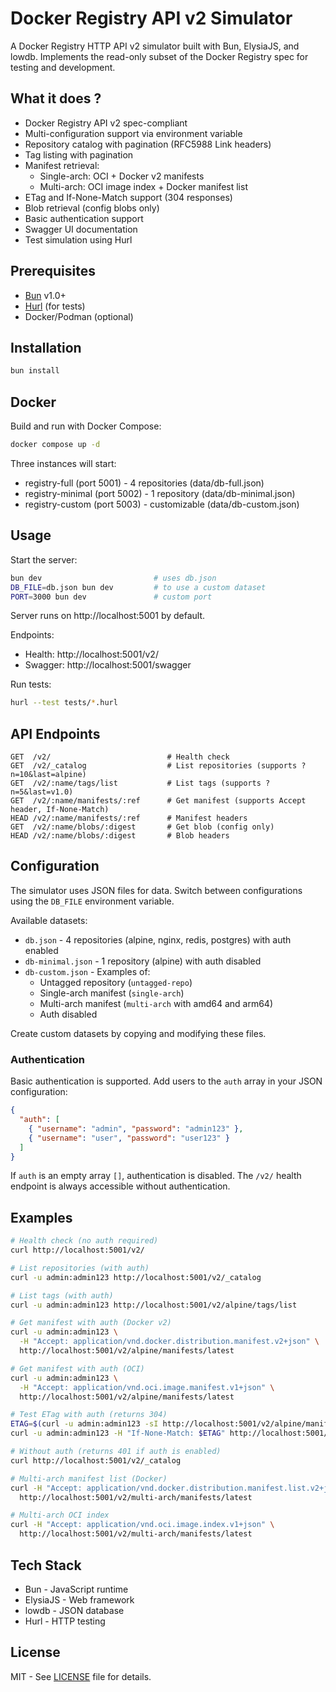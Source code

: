 # Docker Registry API v2 Simulator

A Docker Registry HTTP API v2 simulator built with Bun, ElysiaJS, and lowdb. Implements the read-only subset of the Docker Registry spec for testing and development.

## What it does ?

- Docker Registry API v2 spec-compliant
- Multi-configuration support via environment variable
- Repository catalog with pagination (RFC5988 Link headers)
- Tag listing with pagination
- Manifest retrieval:
  - Single-arch: OCI + Docker v2 manifests
  - Multi-arch: OCI image index + Docker manifest list
- ETag and If-None-Match support (304 responses)
- Blob retrieval (config blobs only)
- Basic authentication support
- Swagger UI documentation
- Test simulation using Hurl

## Prerequisites

- [Bun](https://bun.sh) v1.0+
- [Hurl](https://hurl.dev) (for tests)
- Docker/Podman (optional)

## Installation

```bash
bun install
```

## Docker

Build and run with Docker Compose:

```bash
docker compose up -d
```

Three instances will start:
- registry-full (port 5001) - 4 repositories (data/db-full.json)
- registry-minimal (port 5002) - 1 repository (data/db-minimal.json)
- registry-custom (port 5003) - customizable (data/db-custom.json)

## Usage

Start the server:

```bash
bun dev                         # uses db.json
DB_FILE=db.json bun dev         # to use a custom dataset
PORT=3000 bun dev               # custom port
```

Server runs on http://localhost:5001 by default.

Endpoints:
- Health: http://localhost:5001/v2/
- Swagger: http://localhost:5001/swagger

Run tests:

```bash
hurl --test tests/*.hurl
```

## API Endpoints

```
GET  /v2/                          # Health check
GET  /v2/_catalog                  # List repositories (supports ?n=10&last=alpine)
GET  /v2/:name/tags/list           # List tags (supports ?n=5&last=v1.0)
GET  /v2/:name/manifests/:ref      # Get manifest (supports Accept header, If-None-Match)
HEAD /v2/:name/manifests/:ref      # Manifest headers
GET  /v2/:name/blobs/:digest       # Get blob (config only)
HEAD /v2/:name/blobs/:digest       # Blob headers
```

## Configuration

The simulator uses JSON files for data. Switch between configurations using the `DB_FILE` environment variable.

Available datasets:
- `db.json` - 4 repositories (alpine, nginx, redis, postgres) with auth enabled
- `db-minimal.json` - 1 repository (alpine) with auth disabled
- `db-custom.json` - Examples of:
  - Untagged repository (`untagged-repo`)
  - Single-arch manifest (`single-arch`)
  - Multi-arch manifest (`multi-arch` with amd64 and arm64)
  - Auth disabled

Create custom datasets by copying and modifying these files.

### Authentication

Basic authentication is supported. Add users to the `auth` array in your JSON configuration:

```json
{
  "auth": [
    { "username": "admin", "password": "admin123" },
    { "username": "user", "password": "user123" }
  ]
}
```

If `auth` is an empty array `[]`, authentication is disabled. The `/v2/` health endpoint is always accessible without authentication.

## Examples

```bash
# Health check (no auth required)
curl http://localhost:5001/v2/

# List repositories (with auth)
curl -u admin:admin123 http://localhost:5001/v2/_catalog

# List tags (with auth)
curl -u admin:admin123 http://localhost:5001/v2/alpine/tags/list

# Get manifest with auth (Docker v2)
curl -u admin:admin123 \
  -H "Accept: application/vnd.docker.distribution.manifest.v2+json" \
  http://localhost:5001/v2/alpine/manifests/latest

# Get manifest with auth (OCI)
curl -u admin:admin123 \
  -H "Accept: application/vnd.oci.image.manifest.v1+json" \
  http://localhost:5001/v2/alpine/manifests/latest

# Test ETag with auth (returns 304)
ETAG=$(curl -u admin:admin123 -sI http://localhost:5001/v2/alpine/manifests/latest | grep -i etag | cut -d' ' -f2)
curl -u admin:admin123 -H "If-None-Match: $ETAG" http://localhost:5001/v2/alpine/manifests/latest

# Without auth (returns 401 if auth is enabled)
curl http://localhost:5001/v2/_catalog

# Multi-arch manifest list (Docker)
curl -H "Accept: application/vnd.docker.distribution.manifest.list.v2+json" \
  http://localhost:5001/v2/multi-arch/manifests/latest

# Multi-arch OCI index
curl -H "Accept: application/vnd.oci.image.index.v1+json" \
  http://localhost:5001/v2/multi-arch/manifests/latest
```

## Tech Stack

- Bun - JavaScript runtime
- ElysiaJS - Web framework
- lowdb - JSON database
- Hurl - HTTP testing

## License

MIT - See [LICENSE](LICENSE) file for details.
